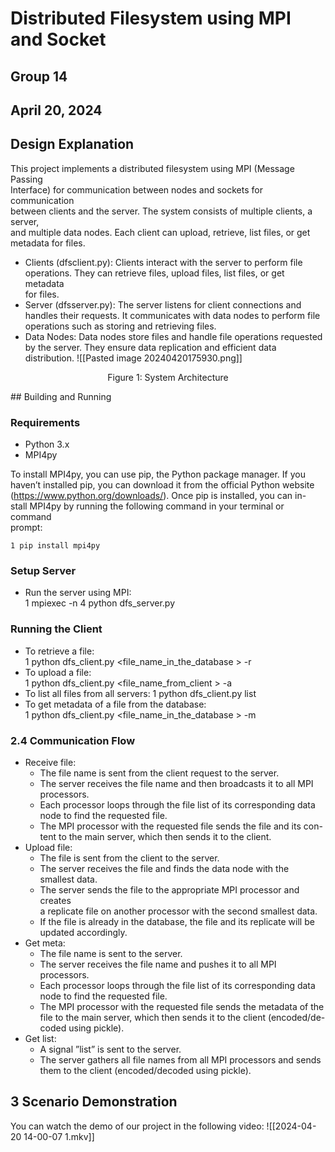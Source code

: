 # Distributed Filesystem using MPI and Socket

## Group 14

## April 20, 2024

## Design Explanation

This project implements a distributed filesystem using MPI (Message Passing  
Interface) for communication between nodes and sockets for communication  
between clients and the server. The system consists of multiple clients, a server,  
and multiple data nodes. Each client can upload, retrieve, list files, or get  
metadata for files.

- Clients (dfsclient.py): Clients interact with the server to perform file  
    operations. They can retrieve files, upload files, list files, or get metadata  
    for files.
- Server (dfsserver.py): The server listens for client connections and  
    handles their requests. It communicates with data nodes to perform file  
    operations such as storing and retrieving files.
- Data Nodes: Data nodes store files and handle file operations requested  
    by the server. They ensure data replication and efficient data distribution.
![[Pasted image 20240420175930.png]]
<p align="center">
Figure 1: System Architecture
</p>
## Building and Running

### Requirements

- Python 3.x
- MPI4py

To install MPI4py, you can use pip, the Python package manager. If you  
haven’t installed pip, you can download it from the official Python website  
(https://www.python.org/downloads/). Once pip is installed, you can in-  
stall MPI4py by running the following command in your terminal or command  
prompt:

```
1 pip install mpi4py
```

### Setup Server

- Run the server using MPI:  
    1 mpiexec -n 4 python dfs_server.py

### Running the Client

- To retrieve a file:  
    1 python dfs_client.py <file_name_in_the_database > -r
- To upload a file:  
    1 python dfs_client.py <file_name_from_client > -a
- To list all files from all servers: 
    1 python dfs_client.py list
- To get metadata of a file from the database:  
    1 python dfs_client.py <file_name_in_the_database > -m

### 2.4 Communication Flow

- Receive file:
    - The file name is sent from the client request to the server.
    - The server receives the file name and then broadcasts it to all MPI  
        processors.
    - Each processor loops through the file list of its corresponding data  
        node to find the requested file.
    - The MPI processor with the requested file sends the file and its con-  
        tent to the main server, which then sends it to the client.
- Upload file:
    - The file is sent from the client to the server.
    - The server receives the file and finds the data node with the  
        smallest data.
    - The server sends the file to the appropriate MPI processor and creates  
        a replicate file on another processor with the second smallest data.
    - If the file is already in the database, the file and its replicate will be  
        updated accordingly.
- Get meta:
    - The file name is sent to the server.
    - The server receives the file name and pushes it to all MPI processors.
    - Each processor loops through the file list of its corresponding data  
        node to find the requested file.
    - The MPI processor with the requested file sends the metadata of the  
        file to the main server, which then sends it to the client (encoded/de-  
        coded using pickle).
- Get list:
    - A signal ”list” is sent to the server.
    - The server gathers all file names from all MPI processors and sends  
        them to the client (encoded/decoded using pickle).

## 3 Scenario Demonstration

You can watch the demo of our project in the following video:
![[2024-04-20 14-00-07 1.mkv]]